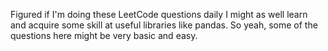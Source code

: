 Figured if I'm doing these LeetCode questions daily I might as well learn and acquire some skill at useful libraries like pandas.
So yeah, some of the questions here might be very basic and easy.
